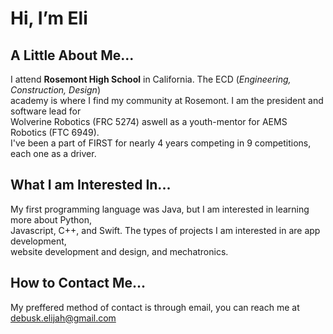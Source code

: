 Hi, I’m Eli
===========

A Little About Me...
--------------------
I attend **Rosemont High School** in California. The ECD (_Engineering, Construction, Design_)  
academy is where I find my community at Rosemont. I am the president and software lead for  
Wolverine Robotics (FRC 5274) aswell as a youth-mentor for AEMS Robotics (FTC 6949).  
I've been a part of FIRST for nearly 4 years competing in 9 competitions, each one as a driver.  

What I am Interested In...
--------------------------
My first programming language was Java, but I am interested in learning more about Python,  
Javascript, C++, and Swift. The types of projects I am interested in are app development,  
website development and design, and mechatronics. 

How to Contact Me...
--------------------
My preffered method of contact is through email, you can reach me at debusk.elijah@gmail.com
